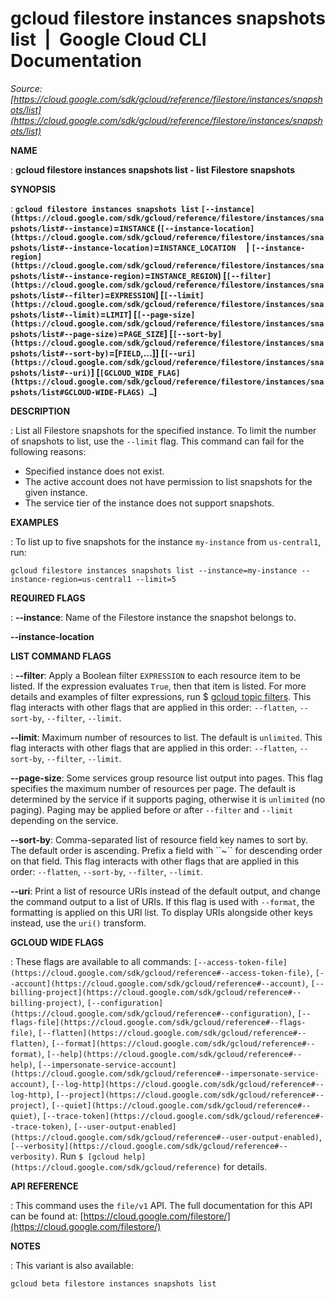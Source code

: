 # gcloud filestore instances snapshots list  |  Google Cloud CLI Documentation

*Source: [https://cloud.google.com/sdk/gcloud/reference/filestore/instances/snapshots/list](https://cloud.google.com/sdk/gcloud/reference/filestore/instances/snapshots/list)*

**NAME**

: **gcloud filestore instances snapshots list - list Filestore snapshots**

**SYNOPSIS**

: **`gcloud filestore instances snapshots list` `[--instance](https://cloud.google.com/sdk/gcloud/reference/filestore/instances/snapshots/list#--instance)`=`INSTANCE` (`[--instance-location](https://cloud.google.com/sdk/gcloud/reference/filestore/instances/snapshots/list#--instance-location)`=`INSTANCE_LOCATION`     | `[--instance-region](https://cloud.google.com/sdk/gcloud/reference/filestore/instances/snapshots/list#--instance-region)`=`INSTANCE_REGION`) [`[--filter](https://cloud.google.com/sdk/gcloud/reference/filestore/instances/snapshots/list#--filter)`=`EXPRESSION`] [`[--limit](https://cloud.google.com/sdk/gcloud/reference/filestore/instances/snapshots/list#--limit)`=`LIMIT`] [`[--page-size](https://cloud.google.com/sdk/gcloud/reference/filestore/instances/snapshots/list#--page-size)`=`PAGE_SIZE`] [`[--sort-by](https://cloud.google.com/sdk/gcloud/reference/filestore/instances/snapshots/list#--sort-by)`=[`FIELD`,…]] [`[--uri](https://cloud.google.com/sdk/gcloud/reference/filestore/instances/snapshots/list#--uri)`] [`[GCLOUD_WIDE_FLAG](https://cloud.google.com/sdk/gcloud/reference/filestore/instances/snapshots/list#GCLOUD-WIDE-FLAGS) …`]**

**DESCRIPTION**

: List all Filestore snapshots for the specified instance.
To limit the number of snapshots to list, use the `--limit` flag.
This command can fail for the following reasons:

- Specified instance does not exist.
- The active account does not have permission to list snapshots for the given
instance.
- The service tier of the instance does not support snapshots.

**EXAMPLES**

: To list up to five snapshots for the instance
``my-instance`` from
``us-central1``, run:

```
gcloud filestore instances snapshots list --instance=my-instance --instance-region=us-central1 --limit=5
```

**REQUIRED FLAGS**

: **--instance**:
Name of the Filestore instance the snapshot belongs to.

**--instance-location**

**LIST COMMAND FLAGS**

: **--filter**:
Apply a Boolean filter `EXPRESSION` to each resource item
to be listed. If the expression evaluates `True`, then that item is
listed. For more details and examples of filter expressions, run $ [gcloud topic filters](https://cloud.google.com/sdk/gcloud/reference/topic/filters). This flag
interacts with other flags that are applied in this order:
`--flatten`, `--sort-by`, `--filter`,
`--limit`.

**--limit**:
Maximum number of resources to list. The default is `unlimited`. This
flag interacts with other flags that are applied in this order:
`--flatten`, `--sort-by`, `--filter`,
`--limit`.

**--page-size**:
Some services group resource list output into pages. This flag specifies the
maximum number of resources per page. The default is determined by the service
if it supports paging, otherwise it is `unlimited` (no paging).
Paging may be applied before or after `--filter` and
`--limit` depending on the service.

**--sort-by**:
Comma-separated list of resource field key names to sort by. The default order
is ascending. Prefix a field with ``~´´ for descending order on that
field. This flag interacts with other flags that are applied in this order:
`--flatten`, `--sort-by`, `--filter`,
`--limit`.

**--uri**:
Print a list of resource URIs instead of the default output, and change the
command output to a list of URIs. If this flag is used with
`--format`, the formatting is applied on this URI list. To display
URIs alongside other keys instead, use the `uri()` transform.

**GCLOUD WIDE FLAGS**

: These flags are available to all commands: `[--access-token-file](https://cloud.google.com/sdk/gcloud/reference#--access-token-file)`,
`[--account](https://cloud.google.com/sdk/gcloud/reference#--account)`, `[--billing-project](https://cloud.google.com/sdk/gcloud/reference#--billing-project)`,
`[--configuration](https://cloud.google.com/sdk/gcloud/reference#--configuration)`,
`[--flags-file](https://cloud.google.com/sdk/gcloud/reference#--flags-file)`,
`[--flatten](https://cloud.google.com/sdk/gcloud/reference#--flatten)`, `[--format](https://cloud.google.com/sdk/gcloud/reference#--format)`, `[--help](https://cloud.google.com/sdk/gcloud/reference#--help)`, `[--impersonate-service-account](https://cloud.google.com/sdk/gcloud/reference#--impersonate-service-account)`,
`[--log-http](https://cloud.google.com/sdk/gcloud/reference#--log-http)`,
`[--project](https://cloud.google.com/sdk/gcloud/reference#--project)`, `[--quiet](https://cloud.google.com/sdk/gcloud/reference#--quiet)`, `[--trace-token](https://cloud.google.com/sdk/gcloud/reference#--trace-token)`, `[--user-output-enabled](https://cloud.google.com/sdk/gcloud/reference#--user-output-enabled)`,
`[--verbosity](https://cloud.google.com/sdk/gcloud/reference#--verbosity)`.
Run `$ [gcloud help](https://cloud.google.com/sdk/gcloud/reference)` for details.

**API REFERENCE**

: This command uses the `file/v1` API. The full documentation for this
API can be found at: [https://cloud.google.com/filestore/](https://cloud.google.com/filestore/)

**NOTES**

: This variant is also available:

```
gcloud beta filestore instances snapshots list
```